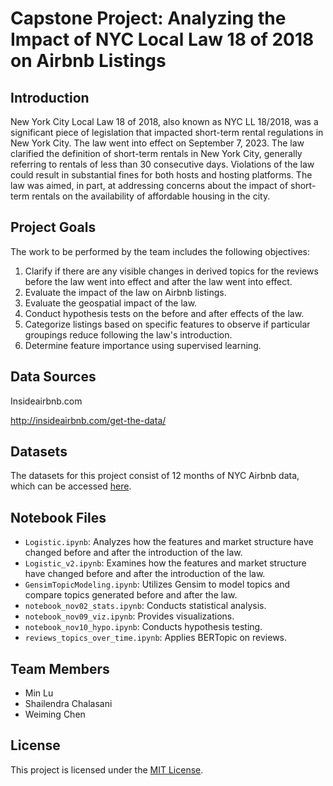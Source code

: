 # Capstone Project: Analyzing the Impact of NYC Local Law 18 of 2018 on Airbnb Listings

## Introduction

New York City Local Law 18 of 2018, also known as NYC LL 18/2018, was a significant piece of legislation that impacted short-term rental regulations in New York City. The law went into effect on September 7, 2023. The law clarified the definition of short-term rentals in New York City, generally referring to rentals of less than 30 consecutive days. Violations of the law could result in substantial fines for both hosts and hosting platforms. The law was aimed, in part, at addressing concerns about the impact of short-term rentals on the availability of affordable housing in the city.

## Project Goals

The work to be performed by the team includes the following objectives:

1. Clarify if there are any visible changes in derived topics for the reviews before the law went into effect and after the law went into effect.
2. Evaluate the impact of the law on Airbnb listings.
3. Evaluate the geospatial impact of the law.
4. Conduct hypothesis tests on the before and after effects of the law.
5. Categorize listings based on specific features to observe if particular groupings reduce following the law's introduction.
6. Determine feature importance using supervised learning.

## Data Sources

Insideairbnb.com

http://insideairbnb.com/get-the-data/

## Datasets

The datasets for this project consist of 12 months of NYC Airbnb data, which can be accessed [here](https://www.dropbox.com/scl/fi/qn2u3exg7kmtmy22ydllv/nyc-airbnb.zip?rlkey=hn9iympw56fpp7p4fcfnzvil1&dl=0).

## Notebook Files

- `Logistic.ipynb`: Analyzes how the features and market structure have changed before and after the introduction of the law.
- `Logistic_v2.ipynb`: Examines how the features and market structure have changed before and after the introduction of the law.
- `GensimTopicModeling.ipynb`: Utilizes Gensim to model topics and compare topics generated before and after the law.
- `notebook_nov02_stats.ipynb`: Conducts statistical analysis.
- `notebook_nov09_viz.ipynb`: Provides visualizations.
- `notebook_nov10_hypo.ipynb`: Conducts hypothesis testing.
- `reviews_topics_over_time.ipynb`: Applies BERTopic on reviews.

## Team Members

- Min Lu
- Shailendra Chalasani
- Weiming Chen

## License

This project is licensed under the [MIT License](LICENSE).
